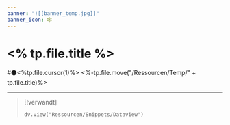 ```yaml
---
banner: "![[banner_temp.jpg]]"
banner_icon: 🕸️
---
```


# <% tp.file.title %>

#⚫<%tp.file.cursor(1)%>
<%-tp.file.move("/Ressourcen/Temp/" + tp.file.title)%>

---

> [!verwandt]
> ```dataviewjs
> dv.view("Ressourcen/Snippets/Dataview")
> ```